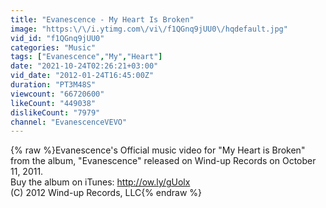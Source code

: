 ```yaml
---
title: "Evanescence - My Heart Is Broken"
image: "https:\/\/i.ytimg.com\/vi\/f1QGnq9jUU0\/hqdefault.jpg"
vid_id: "f1QGnq9jUU0"
categories: "Music"
tags: ["Evanescence","My","Heart"]
date: "2021-10-24T02:26:21+03:00"
vid_date: "2012-01-24T16:45:00Z"
duration: "PT3M48S"
viewcount: "66720600"
likeCount: "449038"
dislikeCount: "7979"
channel: "EvanescenceVEVO"
---
```

{% raw %}Evanescence's Official music video for &quot;My Heart is Broken&quot;  from the album, &quot;Evanescence&quot; released on Wind-up Records on October 11, 2011.<br />Buy the album on iTunes: <a rel="nofollow" target="blank" href="http://ow.ly/gUolx">http://ow.ly/gUolx</a><br />(C) 2012 Wind-up Records, LLC{% endraw %}
